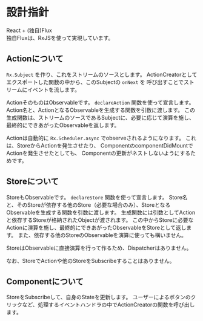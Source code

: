 # 設計指針

React + (独自)Flux  
独自Fluxは、RxJSを使って実現しています。


## Actionについて

`Rx.Subject` を作り、これをストリームのソースとします。
ActionCreatorとしてエクスポートした関数の中から、このSubjectの `onNext` を
呼び出すことでストリームにイベントを流します。

ActionそのものはObservableです。
`declareAction` 関数を使って宣言します。
Action名と、ActionとなるObservableを生成する関数を引数に渡します。
この生成関数は、ストリームのソースであるSubjectに、必要に応じて演算を施し、
最終的にできあがったObservableを返します。

Actionは自動的に `Rx.Scheduler.async` でobserveされるようになります。
これは、StoreからActionを発生させたり、
ComponentのcomponentDidMountでActionを発生させたとしても、
Componentの更新がネストしないようにするためです。


## Storeについて

StoreもObservableです。
`declareStore` 関数を使って宣言します。
Store名と、そのStoreが依存する他のStore（必要な場合のみ）、StoreとなるObservableを生成する関数を引数に渡します。
生成関数には引数としてActionと依存するStoreが格納されたObjectが渡されます。
この中からStoreに必要なActionに演算を施し、最終的にできあがったObservableをStoreとして返します。
また、依存する他のStoreのObservableを演算に使っても構いません。

StoreはObservableに直接演算を行って作るため、Dispatcherはありません。

なお、StoreでActionや他のStoreをSubscribeすることはありません。


## Componentについて

StoreをSubscribeして、自身のStateを更新します。
ユーザーによるボタンのクリックなど、処理するイベントハンドラの中でActionCreatorの関数を呼び出します。

